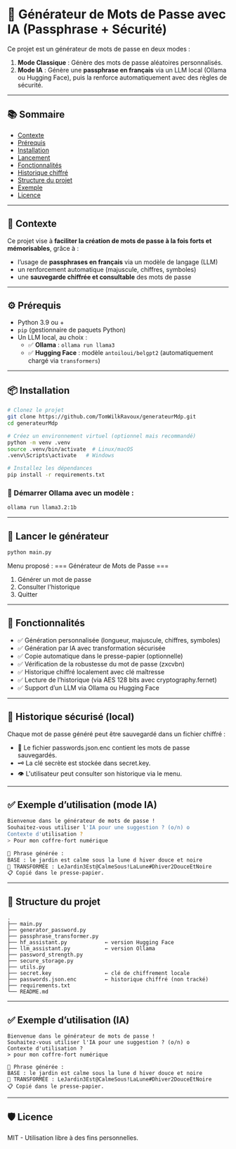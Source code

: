 # 🔐 Générateur de Mots de Passe avec IA (Passphrase + Sécurité)

Ce projet est un générateur de mots de passe en deux modes :
1. **Mode Classique** : Génère des mots de passe aléatoires personnalisés.
2. **Mode IA** : Génère une **passphrase en français** via un LLM local (Ollama ou Hugging Face), puis la renforce automatiquement avec des règles de sécurité.

---

## 📚 Sommaire

- [Contexte](#-contexte)
- [Prérequis](#-prérequis)
- [Installation](#-installation)
- [Lancement](#-lancer-le-générateur)
- [Fonctionnalités](#-fonctionnalités)
- [Historique chiffré](#-historique-sécurisé-local)
- [Structure du projet](#-structure-du-projet)
- [Exemple](#-exemple-dutilisation-ia)
- [Licence](#️-licence)

---
## 📌 Contexte

Ce projet vise à **faciliter la création de mots de passe à la fois forts et mémorisables**, grâce à :
- l’usage de **passphrases en français** via un modèle de langage (LLM)
- un renforcement automatique (majuscule, chiffres, symboles)
- une **sauvegarde chiffrée et consultable** des mots de passe

---

## ⚙️ Prérequis

- Python 3.9 ou +
- `pip` (gestionnaire de paquets Python)
- Un LLM local, au choix :
  - ✅ **Ollama** : `ollama run llama3`
  - ✅ **Hugging Face** : modèle `antoiloui/belgpt2` (automatiquement chargé via `transformers`)

---

## 📦 Installation

```bash
# Clonez le projet
git clone https://github.com/TomWilkRavoux/generateurMdp.git
cd generateurMdp

# Créez un environnement virtuel (optionnel mais recommandé)
python -m venv .venv
source .venv/bin/activate  # Linux/macOS
.venv\Scripts\activate   # Windows

# Installez les dépendances
pip install -r requirements.txt
```

### 🧠 Démarrer Ollama avec un modèle :

```bash
ollama run llama3.2:1b
```

---

## 🚀 Lancer le générateur

```bash
python main.py
```

Menu proposé :
=== Générateur de Mots de Passe ===
1. Générer un mot de passe
2. Consulter l'historique
3. Quitter
---

## 📝 Fonctionnalités

- ✅ Génération personnalisée (longueur, majuscule, chiffres, symboles)
- ✅ Génération par IA avec transformation sécurisée
- ✅ Copie automatique dans le presse-papier (optionnelle)
- ✅ Vérification de la robustesse du mot de passe (zxcvbn)
- ✅ Historique chiffré localement avec clé maîtresse
- ✅ Lecture de l’historique (via AES 128 bits avec cryptography.fernet)
- ✅ Support d’un LLM via Ollama ou Hugging Face

---

## 🔐 Historique sécurisé (local)
Chaque mot de passe généré peut être sauvegardé dans un fichier chiffré :
- 🔐 Le fichier passwords.json.enc contient les mots de passe sauvegardés.
- 🗝️ La clé secrète est stockée dans secret.key.
- 👁️ L'utilisateur peut consulter son historique via le menu.
---

## ✅ Exemple d’utilisation (mode IA)
```bash
Bienvenue dans le générateur de mots de passe !
Souhaitez-vous utiliser l'IA pour une suggestion ? (o/n) o
Contexte d'utilisation ?
> Pour mon coffre-fort numérique

🤖 Phrase générée :
BASE : le jardin est calme sous la lune d hiver douce et noire
🔐 TRANSFORMÉE : LeJardin3Est@CalmeSous!LaLune#Dhiver2DouceEtNoire
📋 Copié dans le presse-papier.

```
---
## 📁 Structure du projet

```
.
├── main.py
├── generator_password.py
├── passphrase_transformer.py
├── hf_assistant.py            ← version Hugging Face
├── llm_assistant.py           ← version Ollama
├── password_strength.py
├── secure_storage.py
├── utils.py
├── secret.key                 ← clé de chiffrement locale
├── passwords.json.enc         ← historique chiffré (non tracké)
├── requirements.txt
└── README.md
```

---

## ✅ Exemple d’utilisation (IA)

```
Bienvenue dans le générateur de mots de passe !
Souhaitez-vous utiliser l'IA pour une suggestion ? (o/n) o
Contexte d'utilisation ?
> pour mon coffre-fort numérique

🤖 Phrase générée :
BASE : le jardin est calme sous la lune d hiver douce et noire
🔐 TRANSFORMÉE : LeJardin3Est@CalmeSous!LaLune#Dhiver2DouceEtNoire
📋 Copié dans le presse-papier.
```

---

## 🛡️ Licence

MIT - Utilisation libre à des fins personnelles.

